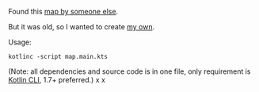 Found this [map by someone else](https://www.google.com/maps/@54.4749724,-4.1148165,6.24z/data=!4m2!6m1!1s1yBKNTNQqk2pWlN9Y66EJNhUlbrg).

But it was old, so I wanted to create [my own](https://www.google.com/maps/d/viewer?mid=1lSuA4BePXoKkBVywDFvcDqcqls_S-_E).

Usage:
```
kotlinc -script map.main.kts
```
(Note: all dependencies and source code is in one file, only requirement is [Kotlin CLI](https://kotlinlang.org/docs/command-line.html), 1.7+ preferred.)
x
x
